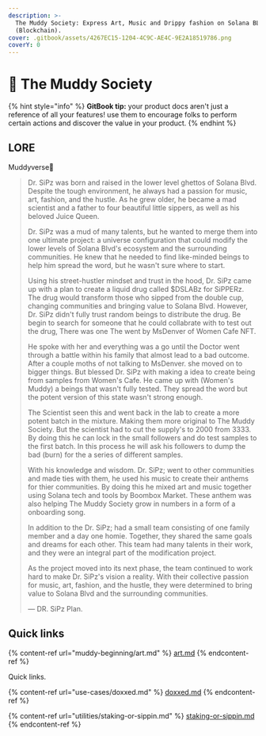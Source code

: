 ```yaml
---
description: >-
  The Muddy Society: Express Art, Music and Drippy fashion on Solana BLVD
  (Blockchain).
cover: .gitbook/assets/4267EC15-1204-4C9C-AE4C-9E2A18519786.png
coverY: 0
---
```


# 🥤 The Muddy Society

{% hint style="info" %}
**GitBook tip:** your product docs aren't just a reference of all your features! use them to encourage folks to perform certain actions and discover the value in your product.
{% endhint %}

## LORE

Muddyverse🥤

> Dr. SiPz was born and raised in the lower level ghettos of Solana Blvd. Despite the tough environment, he always had a passion for music, art, fashion, and the hustle. As he grew older, he became a mad scientist and a father to four beautiful little sippers, as well as his beloved Juice Queen.
>
> Dr. SiPz was a mud of many talents, but he wanted to merge them into one ultimate project: a universe configuration that could modify the lower levels of Solana Blvd's ecosystem and the surrounding communities. He knew that he needed to find like-minded beings to help him spread the word, but he wasn't sure where to start.
>
> Using his street-hustler mindset and trust in the hood, Dr. SiPz came up with a plan to create a liquid drug called $DSLABz for SiPPERz. The drug would transform those who sipped from the double cup, changing communities and bringing value to Solana Blvd. However, Dr. SiPz didn't fully trust random beings to distribute the drug. Be begin to search for someone that he could collabrate with to test out the drug, There was one The went by MsDenver of Women Cafe NFT.
>
> He spoke with her and everything was a go until the Doctor went through a battle within his family that almost lead to a bad outcome. After a couple moths of not talking to MsDenver. she moved on to bigger things. But blessed Dr. SiPz with making a idea to create being from samples from Women's Cafe. He came up with (Women's Muddy) a beings that wasn't fully tested. They spread the word but the potent version of this state wasn't strong enough.&#x20;
>
> The Scientist seen this and went back in the lab to create a more potent batch in the mixture. Making them more original to The Muddy Society. But the scientist had to cut the supply's to 2000 from 3333. By doing this he can lock in the small followers and do test samples to the first batch. In this process he will ask his followers to dump the bad (burn) for the a series of different samples.
>
> With his knowledge and wisdom. Dr. SiPz; went to other communities and made ties with them, he used his music to create their anthems for thier communities. By doing this he mixed art and music together using Solana tech and tools by Boombox Market. These anthem was also helping The Muddy Society grow in numbers in a form of a onboarding song.&#x20;
>
> In addition to the Dr. SiPz; had a small team consisting of one family member and a day one homie. Together, they shared the same goals and dreams for each other. This team had many talents in their work, and they were an integral part of the modification project.
>
> As the project moved into its next phase, the team continued to work hard to make Dr. SiPz's vision a reality. With their collective passion for music, art, fashion, and the hustle, they were determined to bring value to Solana Blvd and the surrounding communities.
>
> — DR. SiPz Plan.

## Quick links

{% content-ref url="muddy-beginning/art.md" %}
[art.md](muddy-beginning/art.md)
{% endcontent-ref %}

Quick links.

{% content-ref url="use-cases/doxxed.md" %}
[doxxed.md](use-cases/doxxed.md)
{% endcontent-ref %}

{% content-ref url="utilities/staking-or-sippin.md" %}
[staking-or-sippin.md](utilities/staking-or-sippin.md)
{% endcontent-ref %}
